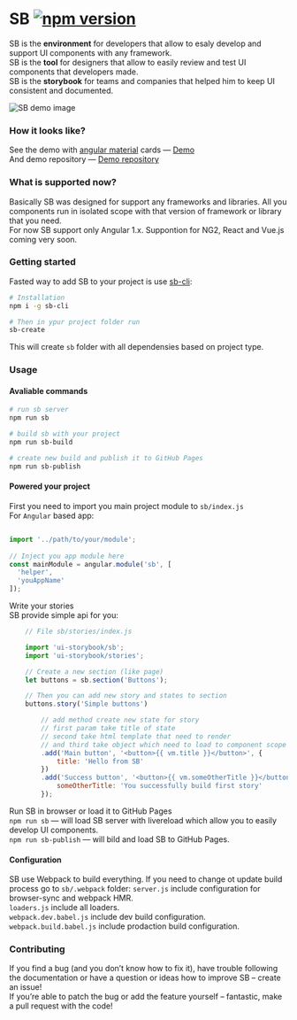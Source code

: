# SB [![npm version](https://badge.fury.io/js/ui-storybook.svg)](https://badge.fury.io/js/ui-storybook)
SB is the **environment** for developers that allow to esaly develop and support UI components with any framework.  
SB is the **tool** for designers that allow to easily review and test UI components that developers made.  
SB is the **storybook** for teams and companies that helped him to keep UI consistent and documented.

![SB demo image](docs/sb-demo.gif)

### How it looks like?
See the demo with [angular material](https://material.angularjs.org/latest/) cards — [Demo](https://ui-storybook.github.io/sb-angular-material-cards-demo/#/?split=true)  
And demo repository — [Demo repository](https://github.com/ui-storybook/sb-angular-material-cards-demo)

### What is supported now?
Basically SB was designed for support any frameworks and libraries. All you components run in isolated scope with that version of framework or library that you need.  
For now SB support only Angular 1.x. Suppontion for NG2, React and Vue.js coming very soon.



### Getting started
Fasted way to add SB to your project is use [sb-cli](https://github.com/ui-storybook/sb-cli):  

```bash
# Installation
npm i -g sb-cli

# Then in ypur project folder run  
sb-create
```

This will create `sb` folder with all dependensies based on project type.

### Usage
#### Avaliable commands
```bash
# run sb server
npm run sb

# build sb with your project
npm run sb-build

# create new build and publish it to GitHub Pages
npm run sb-publish
```

#### Powered your project
First you need to import you main project module to `sb/index.js`  
For `Angular` based app:

```js

import '../path/to/your/module';
 
// Inject you app module here 
const mainModule = angular.module('sb', [
  'helper',
  'youAppName'
]);

```

Write your stories  
SB provide simple api for you:

```js
    // File sb/stories/index.js

    import 'ui-storybook/sb';
    import 'ui-storybook/stories';

    // Create a new section (like page)
    let buttons = sb.section('Buttons');

    // Then you can add new story and states to section
    buttons.story('Simple buttons')

        // add method create new state for story 
        // first param take title of state
        // second take html template that need to render 
        // and third take object which need to load to component scope
        .add('Main button', '<button>{{ vm.title }}</button>', {
            title: 'Hello from SB'
        })
        .add('Success button', '<button>{{ vm.someOtherTitle }}</button>', {
            someOtherTitle: 'You successfully build first story'
        });

``` 

Run SB in browser or load it to GitHub Pages  
    `npm run sb` — will load SB server with livereload which allow you to easily develop UI components.  
    `npm run sb-publish` — will bild and load SB to GitHub Pages.

#### Configuration 
SB use Webpack to build everything. If you need to change ot update build process go to `sb/.webpack` folder:
`server.js` include configuration for browser-sync and webpack HMR.  
`loaders.js` include all loaders.  
`webpack.dev.babel.js` include dev build configuration.   
`webpack.build.babel.js` include prodaction build configuration.

### Contributing

If you find a bug (and you don’t know how to fix it), have trouble following the documentation or have a question or ideas how to improve SB – create an issue!  
If you’re able to patch the bug or add the feature yourself – fantastic, make a pull request with the code! 
